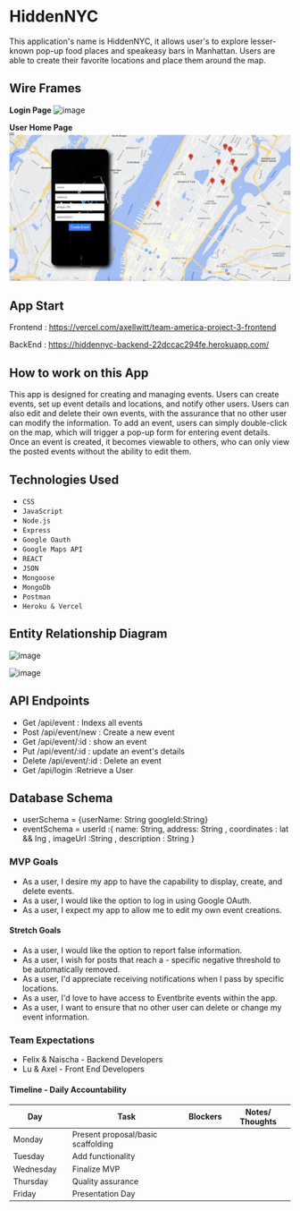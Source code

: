 
# HiddenNYC

This application's name is HiddenNYC, it allows user's to explore lesser-known pop-up food places and speakeasy bars in Manhattan. Users are able to create their favorite locations and place them around the map.

## Wire Frames

**Login Page**
![image](image.png)

**User Home Page**
![image](<user homepage.png>)

## App Start
Frontend : https://vercel.com/axellwitt/team-america-project-3-frontend

 BackEnd : https://hiddennyc-backend-22dccac294fe.herokuapp.com/

## How to work on this App

This app is designed for creating and managing events. Users can create events, set up event details and locations, and notify other users. Users can also edit and delete their own events, with the assurance that no other user can modify the information. To add an event, users can simply double-click on the map, which will trigger a pop-up form for entering event details. Once an event is created, it becomes viewable to others, who can only view the posted events without the ability to edit them.
## Technologies Used

- `CSS`
- `JavaScript`
- `Node.js`
- `Express`
- `Google Oauth`
- `Google Maps API`
- `REACT`
- `JSON`
- `Mongoose`
- `MongoDb`
- `Postman`
- `Heroku & Vercel`

## Entity Relationship Diagram

![image](https://raw.git.generalassemb.ly/felix-carela-GA/Project-3-Proposal/main/HiddeNYC.jpeg?token=AAAMIBK6LIBB76JQA5IEYRDFD3GN6)

![image](https://raw.git.generalassemb.ly/felix-carela-GA/Project-3-Proposal/main/HiddenNYC%20Data.png?token=AAAMIBLPU2ILML7WBLWNRQTFD3GPW)

## API Endpoints
- Get /api/event : Indexs all events
- Post /api/event/new : Create a new event
- Get /api/event/:id : show an event
- Put /api/event/:id : update an event's details
- Delete /api/event/:id : Delete an event
- Get /api/login :Retrieve a User

## Database Schema
- userSchema = {userName: String googleId:String}
- eventSchema = userId :{
    name: String, address: String , coordinates : lat && lng , imageUrl :String , description : String
}
### MVP Goals

- As a user, I desire my app to have the capability to display, create, and delete events.
- As a user, I would like the option to log in using Google OAuth.
- As a user, I expect my app to allow me to edit my own event creations.

#### Stretch Goals

- As a user, I would like the option to report false information.
- As a user, I wish for posts that reach a - specific negative threshold to be automatically removed.
- As a user, I'd appreciate receiving notifications when I pass by specific locations.
- As a user, I'd love to have access to Eventbrite events within the app.
- As a user, I want to ensure that no other user can delete or change my event information.

### Team Expectations
- Felix & Naischa - Backend Developers
- Lu & Axel - Front End Developers

#### Timeline - Daily Accountability

| Day        |   | Task                               | Blockers | Notes/ Thoughts |
|------------|---|------------------------------------|----------|-----------------|
| Monday     |   | Present proposal/basic scaffolding |          |                 |
| Tuesday    |   | Add functionality                  |          |                 |
| Wednesday  |   | Finalize MVP                       |          |                 |
| Thursday   |   | Quality assurance                  |          |                 |
| Friday     |   | Presentation Day                   |          |                 |





